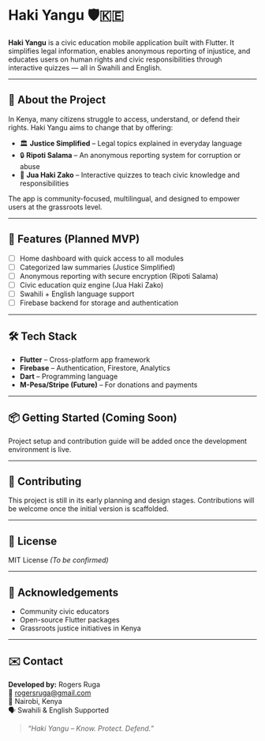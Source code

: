 # Haki Yangu 🛡️🇰🇪

**Haki Yangu** is a civic education mobile application built with Flutter. It simplifies legal information, enables anonymous reporting of injustice, and educates users on human rights and civic responsibilities through interactive quizzes — all in Swahili and English.

---

## 📱 About the Project

In Kenya, many citizens struggle to access, understand, or defend their rights. Haki Yangu aims to change that by offering:

- 🏛️ **Justice Simplified** – Legal topics explained in everyday language  
- 🔒 **Ripoti Salama** – An anonymous reporting system for corruption or abuse  
- 🧠 **Jua Haki Zako** – Interactive quizzes to teach civic knowledge and responsibilities  

The app is community-focused, multilingual, and designed to empower users at the grassroots level.

---

## 🚀 Features (Planned MVP)

- [ ] Home dashboard with quick access to all modules  
- [ ] Categorized law summaries (Justice Simplified)  
- [ ] Anonymous reporting with secure encryption (Ripoti Salama)  
- [ ] Civic education quiz engine (Jua Haki Zako)  
- [ ] Swahili + English language support  
- [ ] Firebase backend for storage and authentication  

---

## 🛠️ Tech Stack

- **Flutter** – Cross-platform app framework  
- **Firebase** – Authentication, Firestore, Analytics  
- **Dart** – Programming language  
- **M-Pesa/Stripe (Future)** – For donations and payments  

---

## 📦 Getting Started (Coming Soon)

Project setup and contribution guide will be added once the development environment is live.

---

## 🤝 Contributing

This project is still in its early planning and design stages. Contributions will be welcome once the initial version is scaffolded.

---

## 📄 License

MIT License *(To be confirmed)*

---

## 🙌 Acknowledgements

- Community civic educators
- Open-source Flutter packages
- Grassroots justice initiatives in Kenya

---

## ✉️ Contact

**Developed by:** Rogers Ruga  
📧 rogersruga@gmail.com  
📍 Nairobi, Kenya  
🗣️ Swahili & English Supported

> *“Haki Yangu – Know. Protect. Defend.”*
